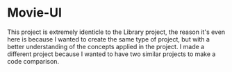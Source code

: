 # Movie-UI

This project is extremely identicle to the Library project, the reason it's even here is because I wanted to create the same type of project, but with a better understanding of the concepts applied in the project.
I made a different project because I wanted to have two similar projects to make a code comparison.
